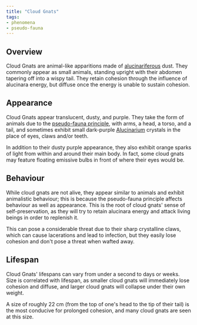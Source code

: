 ```yaml
---
title: "Cloud Gnats"
tags:
- phenomena
- pseudo-fauna
---
```

## Overview
Cloud Gnats are animal-like apparitions made of [alucinariferous](phenomena/alucinara.md) dust. They commonly appear as small animals, standing upright with their abdomen tapering off into a wispy tail. They retain cohesion through the influence of alucinara energy, but diffuse once the energy is unable to sustain cohesion.

## Appearance
Cloud Gnats appear translucent, dusty, and purple. They take the form of animals due to the [pseudo-fauna principle](phenomena/pseudo-fauna-principle.md), with arms, a head, a torso, and a tail, and sometimes exhibit small dark-purple [Alucinarium](phenomena/alucinara.md) crystals in the place of eyes, claws and/or teeth.

In addition to their dusty purple appearance, they also exhibit orange sparks of light from within and around their main body. In fact, some cloud gnats may feature floating emissive bulbs in front of where their eyes would be.

## Behaviour
While cloud gnats are not alive, they appear similar to animals and exhibit animalistic behaviour; this is because the pseudo-fauna principle affects behaviour as well as appearance. This is the root of cloud gnats' sense of self-preservation, as they will try to retain alucinara energy and attack living beings in order to replenish it.

This can pose a considerable threat due to their sharp crystalline claws, which can cause lacerations and lead to infection, but they easily lose cohesion and don't pose a threat when wafted away.

## Lifespan
Cloud Gnats' lifespans can vary from under a second to days or weeks. Size is correlated with lifespan, as smaller cloud gnats will immediately lose cohesion and diffuse, and larger cloud gnats will collapse under their own weight.

A size of roughly 22 cm (from the top of one's head to the tip of their tail) is the most conducive for prolonged cohesion, and many cloud gnats are seen at this size.
